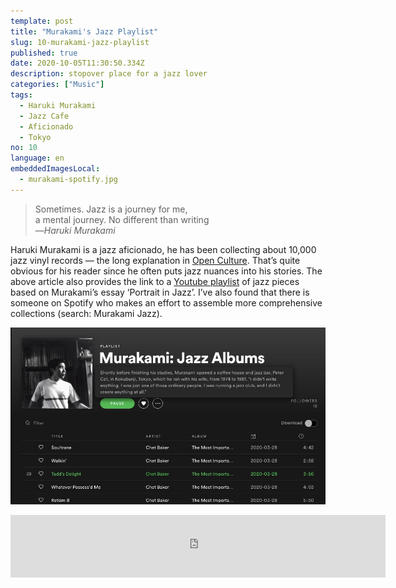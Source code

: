 ```yaml
---
template: post
title: "Murakami's Jazz Playlist"
slug: 10-murakami-jazz-playlist
published: true
date: 2020-10-05T11:30:50.334Z
description: stopover place for a jazz lover
categories: ["Music"]
tags:
  - Haruki Murakami
  - Jazz Cafe
  - Aficionado
  - Tokyo
no: 10
language: en
embeddedImagesLocal:
  - murakami-spotify.jpg
---
```


> Sometimes. Jazz is a journey for me,<br />
> a mental journey. No different than writing  
> ––<cite>Haruki Murakami</cite>

Haruki Murakami is a jazz aficionado, he has been collecting about 10,000 jazz vinyl records — the long explanation in [Open Culture](https://www.openculture.com/2014/07/haruki-murakamis-passion-for-jazz.html). That’s quite obvious for his reader since he often puts jazz nuances into his stories. The above article also provides the link to a [Youtube playlist](https://www.youtube.com/playlist?list=PLhZsEks2qBMoy7gD0PZQSGguiYcuEFDCs) of jazz pieces based on Murakami’s essay ‘Portrait in Jazz’. I’ve also found that there is someone on Spotify who makes an effort to assemble more comprehensive collections (search: Murakami Jazz).

![](murakami-spotify.jpg)

<iframe
  src="https://open.spotify.com/embed/playlist/3qzJhVyFTYGTknXCDr5tdF"
  width="600"
  height="100"
  frameborder="0"
  allowtransparency="true"
  allow="encrypted-media"
/>
